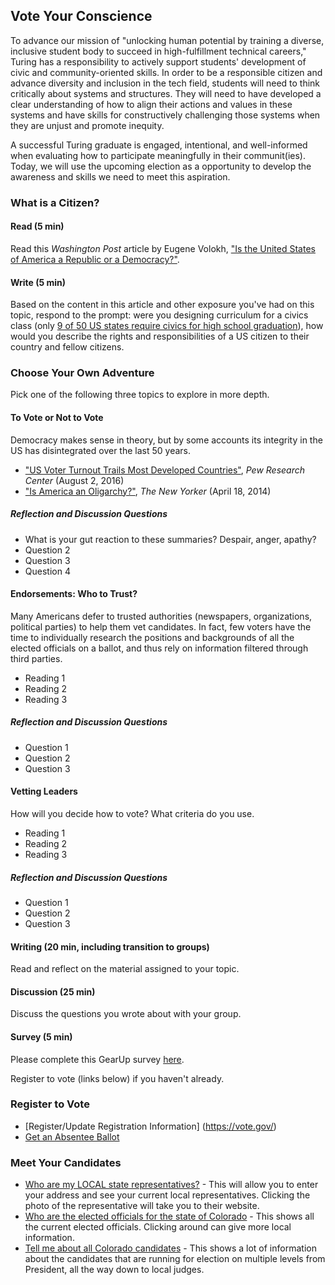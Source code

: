 ## Vote Your Conscience

To advance our mission of "unlocking human potential by training a diverse, inclusive student body to succeed in high-fulfillment technical careers," Turing has a responsibility to actively support students' development of civic and community-oriented skills. In order to be a responsible citizen and advance diversity and inclusion in the tech field, students will need to think critically about systems and structures. They will need to have developed a clear understanding of how to align their actions and values in these systems and have skills for constructively challenging those systems when they are unjust and promote inequity.

A successful Turing graduate is engaged, intentional, and well-informed when evaluating how to participate meaningfully in their communit(ies). Today, we will use the upcoming election as a opportunity to develop the awareness and skills we need to meet this aspiration.

### What is a Citizen?
#### Read (5 min)
Read this _Washington Post_ article by Eugene Volokh, ["Is the United States of America a Republic or a Democracy?"](https://www.washingtonpost.com/news/volokh-conspiracy/wp/2015/05/13/is-the-united-states-of-america-a-republic-or-a-democracy/?utm_term=.3df98233fecf).

#### Write (5 min)
Based on the content in this article and other exposure you've had on this topic, respond to the prompt: were you designing curriculum for a civics class (only [9 of 50 US states require civics for high school graduation](http://www.huffingtonpost.com/2012/10/12/circle-study-finds-most-s_n_1959522.html)), how would you describe the rights and responsibilities of a US citizen to their country and fellow citizens.


### Choose Your Own Adventure
Pick one of the following three topics to explore in more depth.

#### To Vote or Not to Vote
Democracy makes sense in theory, but by some accounts its integrity in the US has disintegrated over the last 50 years.
* ["US Voter Turnout Trails Most Developed Countries"](http://www.pewresearch.org/fact-tank/2016/08/02/u-s-voter-turnout-trails-most-developed-countries/), _Pew Research Center_ (August 2, 2016)
* ["Is America an Oligarchy?"](http://www.newyorker.com/news/john-cassidy/is-america-an-oligarchy), _The New Yorker_ (April 18, 2014)

##### Reflection and Discussion Questions
* What is your gut reaction to these summaries? Despair, anger, apathy?
* Question 2
* Question 3
* Question 4


#### Endorsements: Who to Trust?
Many Americans defer to trusted authorities (newspapers, organizations, political parties) to help them vet candidates. In fact, few voters have the time to individually research the positions and backgrounds of all the elected officials on a ballot, and thus rely on information filtered through third parties.
* Reading 1
* Reading 2
* Reading 3

##### Reflection and Discussion Questions
* Question 1
* Question 2
* Question 3

#### Vetting Leaders
How will you decide how to vote? What criteria do you use.
* Reading 1
* Reading 2
* Reading 3

##### Reflection and Discussion Questions
* Question 1
* Question 2
* Question 3


#### Writing (20 min, including transition to groups)
Read and reflect on the material assigned to your topic.

#### Discussion (25 min)
Discuss the questions you wrote about with your group.


#### Survey (5 min)
Please complete this GearUp survey [here](https://goo.gl/forms/tBBtiiKmt83hJxmU2).

Register to vote (links below) if you haven't already.


### Register to Vote
* [Register/Update Registration Information] (https://vote.gov/)
* [Get an Absentee Ballot](https://www.vote.org/absentee-voting-rules/)


### Meet Your Candidates

* [Who are my LOCAL state representatives?](https://leg.colorado.gov/find-my-legislator) - This will allow you to enter your address and see your current local representatives. Clicking the photo of the representative will take you to their website.
* [Who are the elected officials for the state of Colorado](https://www.denvergov.org/content/denvergov/en/denver-elections-divison/voter-election-information/current-elected-officials.html) - This shows all the current elected officials. Clicking around can give more local information.
* [Tell me about all Colorado candidates](https://ballotpedia.org/Colorado_elections,_2016) - This shows a lot of information about the candidates that are running for election on multiple levels from President, all the way down to local judges.
